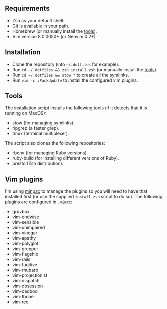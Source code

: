 ## Requirements
  - Zsh as your default shell.
  - Git is available in your path.
  - Homebrew (or manually install the [tools](#tools)).
  - Vim version 8.0.0050+ (or Neovim 0.2+)
  
## Installation
  - Clone the repository (into `~/.dotfiles` for example).
  - Run `cd ~/.dotfiles && zsh install.zsh` (or manually install the [tools](#tools)).
  - Run `cd ~/.dotfiles && stow *` to create all the symlinks.
  - Run `vim -c :PackUpdate` to install the configured vim plugins.
  
## Tools
The installation script installs the following tools (if it detects that it is running on MacOS):
  - stow (for managing symlinks).
  - ripgrep (a faster grep).
  - tmux (terminal multiplexer).
  
The script also clones the following repositories:
  - rbenv (for managing Ruby versions).
  - ruby-build (for installing different versions of Ruby).
  - prezto (Zsh distribution).

## Vim plugins
I'm using [minpac](https://github.com/k-takata/minpac) to manage the plugins so you will need to
have that installed first (or use the supplied `install.zsh` script to do so). The following plugins
are configured in `.vimrc`:
  - gruvbox
  - vim-endwise
  - vim-sensible
  - vim-unimpaired
  - vim-vinegar
  - vim-apathy
  - vim-polyglot
  - vim-grepper
  - vim-flagship
  - vim-rails
  - vim-fugitive
  - vim-rhubarb
  - vim-projectionist
  - vim-dispatch
  - vim-obsession
  - vim-dadbod
  - vim-tbone
  - vim-rec
